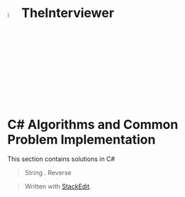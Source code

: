 <img src="http://mailtrack.azurewebsites.net/?stype=pc1&msg=GitHubTheInterviewerCSharpMain" width="5%" height="5%" /> TheInterviewer
==============
# C# Algorithms and Common Problem Implementation
This section contains solutions in C#

> String . Reverse


> Written with [StackEdit](https://stackedit.io/).